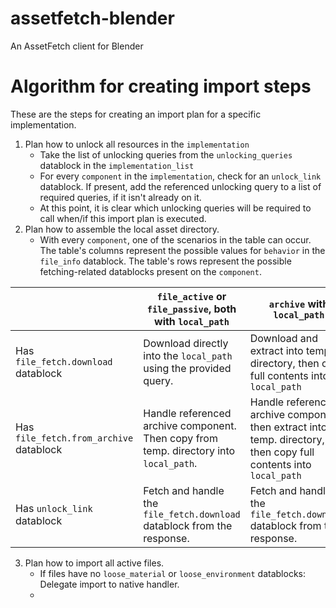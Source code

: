 # assetfetch-blender
 An AssetFetch client for Blender


# Algorithm for creating import steps

These are the steps for creating an import plan for a specific implementation.

1. Plan how to unlock all resources in the `implementation`
	- Take the list of unlocking queries from the `unlocking_queries` datablock in the `implementation_list`
	- For every `component` in the `implementation`, check for an `unlock_link` datablock. If present, add the referenced unlocking query to a list of required queries, if it isn't already on it.
	- At this point, it is clear which unlocking queries will be required to call when/if this import plan is executed.
2. Plan how to assemble the local asset directory.
	- With every `component`, one of the scenarios in the table can occur. The table's columns represent the possible values for `behavior` in the `file_info` datablock. The table's rows represent the possible fetching-related datablocks present on the `component`.

|                                         | `file_active` or `file_passive`, both with `local_path`                                | `archive` with `local_path`                                                                                       | `archive` without `local_path`                                          |
| --------------------------------------- | -------------------------------------------------------------------------------------- | ----------------------------------------------------------------------------------------------------------------- | ----------------------------------------------------------------------- |
| Has `file_fetch.download` datablock     | Download directly into the `local_path` using the provided query.                      | Download and extract into temp. directory, then copy full contents into `local_path`                              | Download and extract into temp. directory.                              |
| Has `file_fetch.from_archive` datablock | Handle referenced archive component. Then copy from temp. directory into `local_path`. | Handle referenced archive component, then extract into temp. directory, then copy full contents into `local_path` | Handle referenced archive component, then extract into temp. directory. |
| Has `unlock_link` datablock             | Fetch and handle the `file_fetch.download` datablock from the response.                | Fetch and handle the `file_fetch.download` datablock from the response.                                           | Fetch and handle the `file_fetch.download` datablock from the response. |

3. Plan how to import all active files.
	- If files have no `loose_material` or `loose_environment` datablocks: Delegate import to native handler.
	- 